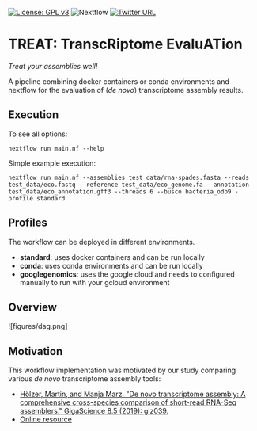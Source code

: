 <!--[![Build Status](https://travis-ci.org/hoelzer/ribap.svg?branch=master)](https://travis-ci.org/hoelzer/ribap)-->
[![License: GPL v3](https://img.shields.io/badge/License-GPL%20v3-blue.svg)](https://www.gnu.org/licenses/gpl-3.0)
![Nextflow](https://img.shields.io/badge/Language-Nextflow-green.svg)
[![Twitter URL](https://img.shields.io/twitter/url/https/twitter.com/martinhoelzer?label=%40martinhoelzer&style=social)](https://twitter.com/martinhoelzer)

# TREAT: TranscRiptome EvaluATion

_Treat your assemblies well!_

A pipeline combining docker containers or conda environments and nextflow for the evaluation of (_de
novo_) transcriptome assembly results.

## Execution

To see all options:
````
nextflow run main.nf --help
````

Simple example execution:
````
nextflow run main.nf --assemblies test_data/rna-spades.fasta --reads test_data/eco.fastq --reference test_data/eco_genome.fa --annotation test_data/eco_annotation.gff3 --threads 6 --busco bacteria_odb9 -profile standard
````

## Profiles

The workflow can be deployed in different environments. 

* __standard__: uses docker containers and can be run locally
* __conda__: uses conda environments and can be run locally
* __googlegenomics__: uses the google cloud and needs to configured manually to run with your gcloud environment

## Overview

![figures/dag.png]

## Motivation

This workflow implementation was motivated by our study comparing various _de novo_ transcriptome assembly tools:

* [Hölzer, Martin, and Manja Marz. "De novo transcriptome assembly: A comprehensive cross-species comparison of short-read RNA-Seq assemblers." GigaScience 8.5 (2019): giz039.](https://doi.org/10.1093/gigascience/giz039)
* [Online resource](https://www.rna.uni-jena.de/supplements/assembly/)
